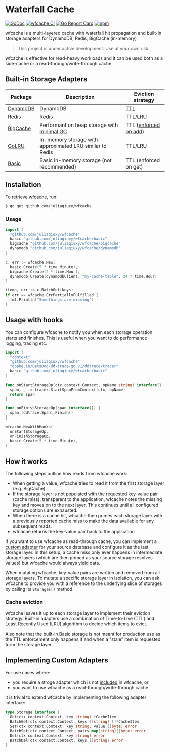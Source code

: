 # Waterfall Cache

[![GoDoc](https://godoc.org/github.com/juliaqiuxy/wfcache?status.svg)](https://godoc.org/github.com/juliaqiuxy/wfcache) [![wfcache CI](https://github.com/juliaqiuxy/wfcache/actions/workflows/ci.yml/badge.svg)](https://github.com/juliaqiuxy/wfcache/actions/workflows/ci.yml) [![Go Report Card](https://goreportcard.com/badge/github.com/juliaqiuxy/wfcache)](https://goreportcard.com/report/github.com/juliaqiuxy/wfcache) [![npm](https://img.shields.io/github/license/juliaqiuxy/wfcache.svg?style=flat-square)](https://github.com/juliaqiuxy/wfcache/blob/master/LICENSE.md)

wfcache is a multi-layered cache with waterfall hit propagation and built-in storage adapters for DynamoDB, Redis, BigCache (in-memory)

> This project is under active development. Use at your own risk.

wfcache is effective for read-heavy workloads and it can be used both as a side-cache or a read-through/write-through cache. 

## Built-in Storage Adapters

| Package | Description | Eviction strategy
| --- | --- | --- |
| [DynamoDB](https://docs.aws.amazon.com/sdk-for-go/api/service/dynamodb) | DynamoDB | [TTL](https://docs.aws.amazon.com/amazondynamodb/latest/developerguide/howitworks-ttl.html) |
| [Redis](https://github.com/go-redis/redis) | Redis | TTL/[LRU](https://redis.io/topics/lru-cache) |
| [BigCache](https://github.com/allegro/bigcache) | Performant on heap storage with [minimal GC](https://github.com/allegro/bigcache#gc-pause-time) | TTL ([enforced on add](https://github.com/allegro/bigcache/issues/123#issuecomment-468902638)) |
| [GoLRU](https://github.com/manucorporat/golru) | In-memory storage with approximated LRU similar to Redis | TTL/LRU |
| [Basic](basic/basic.go) | Basic in-memory storage (not recommended) | TTL (enforced on get) |

## Installation

To retrieve wfcache, run:

```sh
$ go get github.com/juliaqiuxy/wfcache
```

### Usage

```go
import (
  "github.com/juliaqiuxy/wfcache"
  basic "github.com/juliaqiuxy/wfcache/basic"
  bigcache "github.com/juliaqiuxy/wfcache/bigcache"
  dynamodb "github.com/juliaqiuxy/wfcache/dynamodb"
)

c, err := wfcache.New(
  basic.Create(5 * time.Minute),
  bigcache.Create(2 * time.Hour),
  dynamodb.Create(dynamodbClient, "my-cache-table", 24 * time.Hour),
)

items, err := c.BatchGet(keys)
if err == wfcache.ErrPartiallyFulfilled {
  fmt.Println("Somethings are missing")
}
```

## Usage with hooks

You can configure wfcache to notify you when each storage operation starts and finishes. This is useful when you want to do performance logging, tracing etc.

```go
import (
  "context"
  "github.com/juliaqiuxy/wfcache"
  "gopkg.in/DataDog/dd-trace-go.v1/ddtrace/tracer"
  basic "github.com/juliaqiuxy/wfcache/basic"
)

func onStartStorageOp(ctx context.Context, opName string) interface{} {
  span, _ := tracer.StartSpanFromContext(ctx, opName)
  return span
}

func onFinishStorageOp(span interface{}) {
  span.(ddtrace.Span).Finish()
}

wfcache.NewWithHooks(
  onStartStorageOp,
  onFinishStorageOp,
  basic.Create(5 * time.Minute),
)
```

## How it works

The following steps outline how reads from wfcache work:

- When getting a value, wfcache tries to read it from the first storage layer (e.g. BigCache).
- If the storage layer is not populated with the requested key-value pair (cache miss), transparent to the application, wfcache notes the missing key and moves on to the next layer. This continues until all configured storage options are exhausted.
- When there is a cache hit, wfcache then primes each storage layer with a previously reported cache miss to make the data available for any subsequent reads.
- wfcache returns the key-value pair back to the application

If you want to use wfcache as read-through cache, you can implement a [custom adapter](#implementing-custom-adapters) for your source database and configure it as the last storage layer. In this setup, a cache miss only ever happens in intermediate storage layers (which are then primed as your source storage resolves values) but wfcache would always yield data.

When mutating wfcache, key-value pairs are written and removed from all storage layers. To mutate a specific storage layer in isolation, you can ask wfcache to provide you with a reference to the underlying slice of storages by calling its `Storages()` method.

### Cache eviction

wfcache leaves it up to each storage layer to implement their eviction strategy. Built-in adapters use a combination of Time-to-Live (TTL) and Least Recently Used (LRU) algorithm to decide which items to evict. 

Also note that the built-in Basic storage is not meant for production use as the TTL enforcement only happens if and when a "stale" item is requested form the storage layer.

## Implementing Custom Adapters

For use cases where:

- you require a stroge adapter which is not [included](#built-in-storage-adapters) in wfcache, or
- you want to use wfcache as a read-through/write-through cache

it is trivial to extend wfcache by implementing the following adapter interface:

```go
type Storage interface {
  Get(ctx context.Context, key string) *CacheItem
  BatchGet(ctx context.Context, keys []string) []*CacheItem
  Set(ctx context.Context, key string, value []byte) error
  BatchSet(ctx context.Context, pairs map[string][]byte) error
  Del(ctx context.Context, key string) error
  BatchDel(ctx context.Context, keys []string) error
}
```
